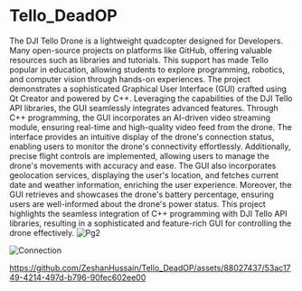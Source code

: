 # Tello_DeadOP
The DJI Tello Drone is a lightweight quadcopter designed for Developers. Many open-source projects on platforms like GitHub, offering valuable resources such as libraries and tutorials. This support has made Tello popular in education, allowing students to explore programming, robotics, and computer vision through hands-on experiences. The project demonstrates a sophisticated Graphical User Interface (GUI) crafted using Qt Creator and powered by C++. Leveraging the capabilities of the DJI Tello API libraries, the GUI seamlessly integrates advanced features. Through C++ programming, the GUI incorporates an AI-driven video streaming module, ensuring real-time and high-quality video feed from the drone. The interface provides an intuitive display of the drone's connection status, enabling users to monitor the drone's connectivity effortlessly. Additionally, precise flight controls are implemented, allowing users to manage the drone's movements with accuracy and ease. The GUI also incorporates geolocation services, displaying the user's location, and fetches current date and weather information, enriching the user experience. Moreover, the GUI retrieves and showcases the drone's battery percentage, ensuring users are well-informed about the drone's power status. This project highlights the seamless integration of C++ programming with DJI Tello API libraries, resulting in a sophisticated and feature-rich GUI for controlling the drone effectively.
![Pg2](https://github.com/ZeshanHussain/Tello_DeadOP/assets/88027437/5871181d-2b01-4327-a06a-fa523449b34a)

![Connection](https://github.com/ZeshanHussain/Tello_DeadOP/assets/88027437/b6e6dc33-779c-4110-b399-8b27bc34a1a1)




https://github.com/ZeshanHussain/Tello_DeadOP/assets/88027437/53ac1749-4214-497d-b796-90fec602ee00

